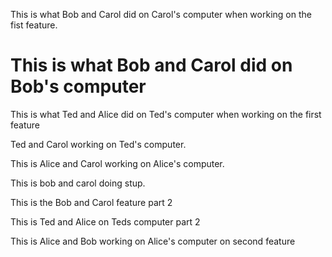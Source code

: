 This is what Bob and Carol did on Carol's computer when working on the fist feature.

This is what Bob and Carol did on Bob's computer 
=======
This is what Ted and Alice did on Ted's computer when working on the first feature


Ted and Carol working on Ted's computer.

This is Alice and Carol working on Alice's computer.


This is bob and carol doing stup.

This is the Bob and Carol feature part 2

This is Ted and Alice on Teds computer part 2

This is Alice and Bob working on Alice's computer on second feature
